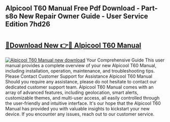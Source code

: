 ## Alpicool T60 Manual Free Pdf Download - Part-s8o New Repair Owner Guide - User Service Edition 7hd26

# <h2><a href="http://bc35081.oget.top/?id=Alpicool+T60+Manual">🔗Download New 👉🔴 Alpicool T60 Manual</a></h2>

[![Alpicool T60 Manual new download](https://i.imgur.com/5g1atiW.png)](http://bc35081.oget.top/?id=Alpicool+T60+Manual)
Your Comprehensive Guide This user manual provides a complete overview of your new Alpicool T60 Manual, including installation, operation, maintenance, and troubleshooting tips. Please Contact Customer Support for Assistance Alpicool T60 Manual Should you require any assistance, please do not hesitate to contact our dedicated customer support team. Alpicool T60 Manual comes with an array of advanced features, including geolocation, smart alerts, customizable themes, and multi-user access, all easily controlled through the user-friendly and intuitive interface. It's our hope that the Alpicool T60 Manual has provided you with valuable insights to kickstart your new device. If you encounter any issues, reach out to our customer service.
